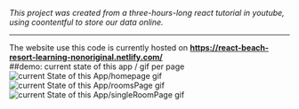 _This project was created from a three-hours-long react tutorial in youtube, using coontentful to store our data online._ 



---



The website use this code is currently hosted on **https://react-beach-resort-learning-nonoriginal.netlify.com/**  
##demo: current state of this app / gif per page  
![current State of this App/homepage gif](homepage_demo.gif)  
![current State of this App/roomsPage gif](roomsPage_demo.gif)  
![current State of this App/singleRoomPage gif](singleRoomPage_demo.gif) 
